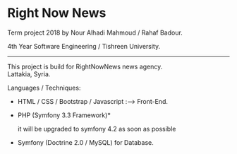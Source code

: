 Right Now News
============

Term project 2018 by Nour Alhadi Mahmoud / Rahaf Badour.

4th Year Software Engineering / Tishreen University.  

---
This project is build for RightNowNews news agency.  
Lattakia, Syria.

Languages / Techniques:

* HTML / CSS / Bootstrap / Javascript :--> Front-End.  
* PHP (Symfony 3.3 Framework)* 

    it will be upgraded to symfony 4.2 as soon as possible

* Symfony (Doctrine 2.0 / MySQL) for Database.  



